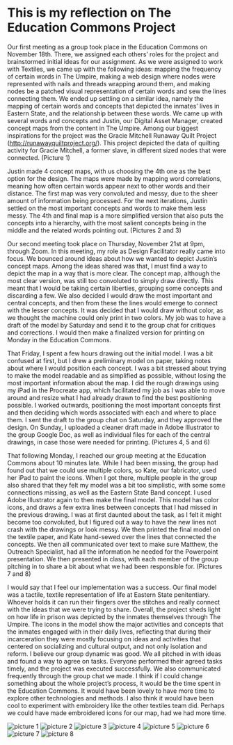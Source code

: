 # This is my reflection on The Education Commons Project

Our first meeting as a group took place in the Education Commons on November 18th. There, we assigned each others’ roles for the project and brainstormed initial ideas for our assignment. As we were assigned to work with Textiles, we came up with the following ideas: mapping the frequency of certain words in The Umpire, making a web design where nodes were represented with nails and threads wrapping around them, and making nodes be a patched visual representation of certain words and sew the lines connecting them. We ended up settling on a similar idea, namely the mapping of certain words and concepts that depicted the inmates’ lives in Eastern State, and the relationship between these words. We came up with several words and concepts and Justin, our Digital Asset Manager, created concept maps from the content in The Umpire. Among our biggest inspirations for the project was the Gracie Mitchell Runaway Quilt Project (http://runawayquiltproject.org/). This project depicted the data of quilting activity for Gracie Mitchell, a former slave, in different sized nodes that were connected. (Picture 1)

Justin made 4 concept maps, with us choosing the 4th one as the best option for the design. The maps were made by mapping word correlations, meaning how often certain words appear next to other words and their distance. The first map was very convoluted and messy, due to the sheer amount of information being processed. For the next iterations, Justin settled on the most important concepts and words to make them less messy. The 4th and final map is a more simplified version that also puts the concepts into a hierarchy, with the most salient concepts being in the middle and the related words pointing out. (Pictures 2 and 3)

Our second meeting took place on Thursday, November 21st at 9pm, through Zoom. In this meeting, my role as Design Facilitator really came into focus. We bounced around ideas about how we wanted to depict Justin’s concept maps. Among the ideas shared was that, I must find a way to depict the map in a way that is more clear. The concept map, although the most clear version, was still too convoluted to simply draw directly. This meant that I would be taking certain liberties, grouping some concepts and discarding a few. We also decided I would draw the most important and central concepts, and then from these the lines would emerge to connect with the lesser concepts. It was decided that I would draw without color, as we thought the machine could only print in two colors. My job was to have a draft of the model by Saturday and send it to the group chat for critiques and corrections. I would then make a finalized version for printing on Monday in the Education Commons.

That Friday, I spent a few hours drawing out the initial model. I was a bit confused at first, but I drew a preliminary model on paper, taking notes about where I would position each concept. I was a bit stressed about trying to make the model readable and as simplified as possible, without losing the most important information about the map. I did the rough drawings using my iPad in the Procreate app, which facilitated my job as I was able to move around and resize what I had already drawn to find the best positioning possible. I worked outwards, positioning the most important concepts first and then deciding which words associated with each and where to place them. I sent the draft to the group chat on Saturday, and they approved the design. On Sunday, I uploaded a cleaner draft made in Adobe Illustrator to the group Google Doc, as well as individual files for each of the central drawings, in case those were needed for printing. (Pictures 4, 5 and 6)

That following Monday, I reached our group meeting at the Education Commons about 10 minutes late. While I had been missing, the group had found out that we could use multiple colors, so Kate, our fabricator, used her iPad to paint the icons. When I got there, multiple people in the group also shared that they felt my model was a bit too simplistic, with some some connections missing, as well as the Eastern State Band concept. I used Adobe Illustrator again to then make the final model. This model has color icons, and draws a few extra lines between concepts that I had missed in the previous drawing. I was at first daunted about the task, as I felt it might become too convoluted, but I figured out a way to have the new lines not crash with the drawings or look messy. We then printed the final model on the textile paper, and Kate hand-sewed over the lines that connected the concepts. We then all communicated over text to make sure Matthew, the Outreach Specialist, had all the information he needed for the Powerpoint presentation. We then presented in class, with each member of the group pitching in to share a bit about what we had been responsible for. (Pictures 7 and 8)

I would say that I feel our implementation was a success. Our final model was a tactile, textile representation of life at Eastern State penitentiary. Whoever holds it can run their fingers over the stitches and really connect with the ideas that we were trying to share. Overall, the project sheds light on how life in prison was depicted by the inmates themselves through The Umpire. The icons in the model show the major activities and concepts that the inmates engaged with in their daily lives, reflecting that during their incarceration they were mostly focusing on ideas and activities that centered on socializing and cultural output, and not only isolation and reform. I believe our group dynamic was good. We all pitched in with ideas and found a way to agree on tasks. Everyone performed their agreed tasks timely, and the project was executed successfully. We also communicated frequently through the group chat we made. I think if I could change something about the whole project’s process, it would be the time spent in the Education Commons. It would have been lovely to have more time to explore other technologies and methods. I also think it would have been cool to experiment with embroidery like the other textiles team did. Perhaps we could have made embroidered icons for our map, had we had more time.


![picture 1](/images/Picture1.png)
![picture 2](/images/Picture2.png)
![picture 3](/images/Picture3.png)
![picture 4](/images/Picture4.png)
![picture 5](/images/Picture5.png)
![picture 6](/images/Picture6.png)
![picture 7](/images/Picture7.png)
![picture 8](/images/Picture8.png)

